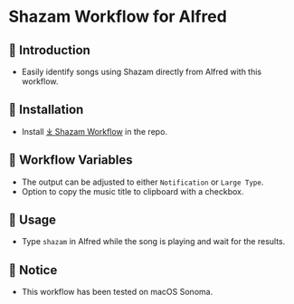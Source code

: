 # Shazam Workflow for Alfred

## 🤔 Introduction

- Easily identify songs using Shazam directly from Alfred with this workflow.

## 🚀 Installation

- Install [⤓ Shazam Workflow](https://github.com/svenko99/alfred-shazam/releases/latest/download/Shazam.alfredworkflow) in the repo.

## 🔧 Workflow Variables

- The output can be adjusted to either `Notification` or `Large Type`.
- Option to copy the music title to clipboard with a checkbox.

## 🔄 Usage

- Type `shazam` in Alfred while the song is playing and wait for the results.

## 📝 Notice

- This workflow has been tested on macOS Sonoma.
